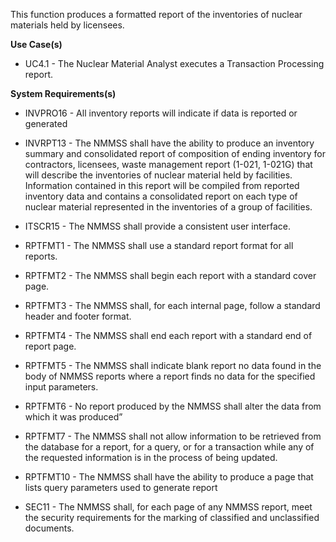 This function produces a formatted report of the inventories of nuclear materials held by licensees.

**Use Case(s)**

- UC4.1 - The Nuclear Material Analyst executes a Transaction Processing report.

**System Requirements(s)**

- INVPRO16 - All inventory reports will indicate if data is reported or generated

- INVRPT13 - The NMMSS shall have the ability to produce an inventory summary and consolidated report of composition of ending inventory for contractors, licensees, waste management report (1-021, 1-021G) that will describe the inventories of nuclear material held by facilities. Information contained in this report will be compiled from reported inventory data and contains a consolidated report on each type of nuclear material represented in the inventories of a group of facilities.

- ITSCR15 - The NMMSS shall provide a consistent user interface.

- RPTFMT1 - The NMMSS shall use a standard report format for all reports.

- RPTFMT2 - The NMMSS shall begin each report with a standard cover page.

- RPTFMT3 - The NMMSS shall, for each internal page, follow a standard header and footer format.

- RPTFMT4 - The NMMSS shall end each report with a standard end of report page.

- RPTFMT5 - The NMMSS shall indicate blank report no data found in the body of NMMSS reports where a report finds no data for the specified input parameters.

- RPTFMT6 - No report produced by the NMMSS shall alter the data from which it was produced”

- RPTFMT7 - The NMMSS shall not allow information to be retrieved from the database for a report, for a query, or for a transaction while any of the requested information is in the process of being updated.

- RPTFMT10 - The NMMSS shall have the ability to produce a page that lists query parameters used to generate report

- SEC11 - The NMMSS shall, for each page of any NMMSS report, meet the security requirements for the marking of classified and unclassified documents.